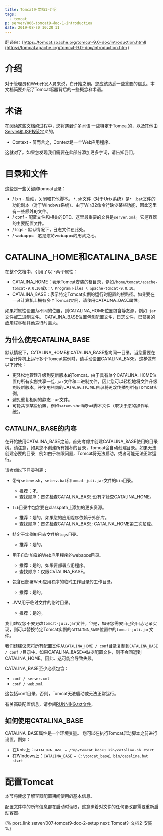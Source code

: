 ```yaml
---
title: Tomcat9-文档1-介绍
tags:
  - tomcat
p: server/006-tomcat9-doc-1-introduction
date: 2019-08-20 10:20:11
---
```


翻译自：[https://tomcat.apache.org/tomcat-9.0-doc/introduction.html](https://tomcat.apache.org/tomcat-9.0-doc/introduction.html)

# 介绍
对于管理员和Web开发人员来说，在开始之前，您应该熟悉一些重要的信息。本文档简要介绍了Tomcat容器背后的一些概念和术语。

# 术语
在阅读这些文档的过程中，您将遇到许多术语;一些特定于Tomcat的，以及其他由[Servlet和JSP规范](https://wiki.apache.org/tomcat/Specifications)定义的。

* Context - 简而言之，Context是一个Web应用程序。

这就对了。如果您发现我们需要在此部分添加更多字词，请告知我们。

# 目录和文件
这些是一些关键的tomcat目录：

* / bin  - 启动，关闭和其他脚本。 `*.sh`文件（对于Unix系统）是`* .bat`文件的功能副本（对于Windows系统）。由于Win32命令行缺少某些功能，因此这里有一些额外的文件。
* / conf  - 配置文件和相关的DTD。这里最重要的文件是`server.xml`。它是容器的主要配置文件。
* / logs  - 默认情况下，日志文件在此处。
* / webapps  - 这是您的webapps的用武之地。

# CATALINA_HOME和CATALINA_BASE
在整个文档中，引用了以下两个属性：

* CATALINA_HOME：表示Tomcat安装的根目录，例如`/home/tomcat/apache-tomcat-9.0.10`或`C：\ Program Files \ apache-tomcat-9.0.10`。
* CATALINA_BASE：表示特定Tomcat实例的运行时配置的根路径。如果要在一台计算机上拥有多个Tomcat实例，请使用CATALINA_BASE属性。

如果将属性设置为不同的位置，则CATALINA_HOME位置包含静态源，例如`.jar`文件或二进制文件。 CATALINA_BASE位置包含配置文件，日志文件，已部署的应用程序和其他运行时需求。

## 为什么使用CATALINA_BASE
默认情况下，CATALINA_HOME和CATALINA_BASE指向同一目录。当您需要在一台计算机上运行多个Tomcat实例时，请手动设置CATALINA_BASE。这样做有以下好处：

* 更轻松地管理升级到更新版本的Tomcat。由于具有单个CATALINA_HOME位置的所有实例共享一组`.jar`文件和二进制文件，因此您可以轻松地将文件升级到较新版本，并使用相同的CATALIA_HOME目录将更改传播到所有Tomcat实例。
* 避免重复相同的静态`.jar`文件。
* 可能共享某些设置，例如`setenv` shell或bat脚本文件（取决于您的操作系统）。

## CATALINA_BASE的内容
在开始使用CATALINA_BASE之前，首先考虑并创建CATALINA_BASE使用的目录树。请注意，如果您不创建所有推荐的目录，Tomcat会自动创建目录。如果无法创建必要的目录，例如由于权限问题，Tomcat将无法启动，或者可能无法正常运行。

请考虑以下目录列表：

* 带有`setenv.sh`，`setenv.bat`和`tomcat-juli.jar`文件的`bin`目录。
    * 推荐：不。
    * 查找顺序：首先检查CATALINA_BASE;没有才检查CATALINA_HOME。

* `lib`目录中包含要在classpath上添加的更多资源。
    * 推荐：是的，如果您的应用程序依赖于外部库。
    * 查找顺序：首先检查CATALINA_BASE; CATALINA_HOME第二次加载。

* 特定于实例的日志文件的`logs`目录。
    * 推荐：是的。

* 用于自动加载的Web应用程序的webapps目录。
    * 推荐：是的，如果要部署应用程序。
    * 查找顺序：仅限CATALINA_BASE。

* 包含已部署Web应用程序的临时工作目录的工作目录。
    * 推荐：是的。

* JVM用于临时文件的临时目录。
    * 推荐：是的。

我们建议您不要更改`tomcat-juli.jar`文件。但是，如果您需要自己的日志记录实现，则可以替换特定Tomcat实例的`CATALINA_BASE`位置中的`tomcat-juli.jar`文件。

我们还建议您将所有配置文件从`CATALINA_HOME / conf`目录复制到`CATALINA_BASE / conf /`目录中。如果CATALINA_BASE中缺少配置文件，则不会回退到CATALINA_HOME。因此，这可能会导致失败。

CATALINA_BASE至少必须包含：

* `conf / server.xml`
* `conf / web.xml`

这包括conf目录。否则，Tomcat无法启动或无法正常运行。

有关高级配置信息，请参阅[RUNNING.txt文件](https://tomcat.apache.org/tomcat-9.0-doc/RUNNING.txt)。

## 如何使用CATALINA_BASE
CATALINA_BASE属性是一个环境变量。 您可以在执行Tomcat启动脚本之前进行设置，例如：

* 在Unix上：`CATALINA_BASE = /tmp/tomcat_base1 bin/catalina.sh start`
* 在Windows上：`CATALINA_BASE = C:\tomcat_base1 bin/catalina.bat start`

# 配置Tomcat
本节将使您了解容器配置期间使用的基本信息。

配置文件中的所有信息都在启动时读取，这意味着对文件的任何更改都需要重新启动容器。


{% post_link server/007-tomcat9-doc-2-setup next: Tomcat9-文档2-安装 %}

